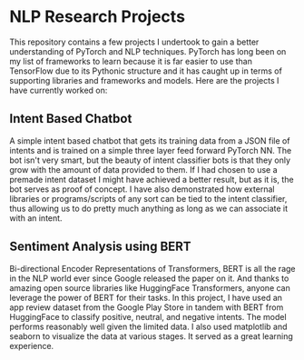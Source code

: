 # NLP Research Projects

This repository contains a few projects I undertook to gain a better understanding of PyTorch and NLP techniques. PyTorch has long been on my list of frameworks to learn because it is far easier to use than TensorFlow due to its Pythonic structure and it has caught up in terms of supporting libraries and frameworks and models. Here are the projects I have currently worked on: <br>

## Intent Based Chatbot

A simple intent based chatbot that gets its training data from a JSON file of intents and is trained on a simple three layer feed forward PyTorch NN. The bot isn't very smart, but the beauty of intent classifier bots is that they only grow with the amount of data provided to them. If I had chosen to use a premade intent dataset I might have achieved a better result, but as it is, the bot serves as proof of concept. I have also demonstrated how external libraries or programs/scripts of any sort can be tied to the intent classifier, thus allowing us to do pretty much anything as long as we can associate it with an intent.

## Sentiment Analysis using BERT

Bi-directional Encoder Representations of Transformers, BERT is all the rage in the NLP world ever since Google released the paper on it. And thanks to amazing open source libraries like HuggingFace Transformers, anyone can leverage the power of BERT for their tasks. In this project, I have used an app review dataset from the Google Play Store in tandem with BERT from HuggingFace to classify positive, neutral, and negative intents. The model performs reasonably well given the limited data. I also used matplotlib and seaborn to visualize the data at various stages. It served as a great learning experience.
